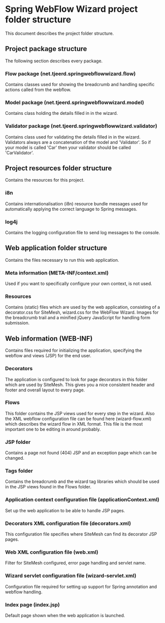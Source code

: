 # Spring WebFlow Wizard project folder structure

This document describes the project folder structure.

## Project package structure

The following section describes every package.

### Flow package (net.tjeerd.springwebflowwizard.flow)

Contains classes used for showing the breadcrumb and handling specific actions called from the webflow.

### Model package (net.tjeerd.springwebflowwizard.model)

Contains class holding the details filled in in the wizard.

### Validator package (net.tjeerd.springwebflowwizard.validator)

Contains class used for validating the details filled in in the wizard. Validators always are a concatenation of the
model and 'Validator'. So if your model is called 'Car' then your validator should be called 'CarValidator'.

## Project resources folder structure

Contains the resources for this project.

### i8n

Contains internationalisation (i8n) resource bundle messages used for automatically applying the correct language
to Spring messages.

### log4j

Contains the logging configuration file to send log messages to the console.

## Web application folder structure

Contains the files necessary to run this web application.

### Meta information (META-INF/context.xml)

Used if you want to specifically configure your own context, is not used.

### Resources

Contains (static) files which are used by the web application, consisting of a decorator.css for SiteMesh, wizard.css
for the WebFlow Wizard. Images for the breadcrumb trail and a minified jQuery JavaScript for handling form submission.

## Web information (WEB-INF)

Contains files required for initializing the application, specifying the webflow and views (JSP) for the end user.

### Decorators

The application is configured to look for page decorators in this folder which are used by SiteMesh. This gives you
a nice consistent header and footer and overall layout to every page.

### Flows

This folder contains the JSP views used for every step in the wizard. Also the XML webflow configuration file can be found
here (wizard-flow.xml) which describes the wizard flow in XML format. This file is the most important one to be
editing in around probably.

### JSP folder

Contains a page not found (404) JSP and an exception page which can be changed.

### Tags folder

Contains the breadcrumb and the wizard tag libraries which should be used in the JSP views found in the Flows folder.

### Application context configuration file (applicationContext.xml)

Set up the web application to be able to handle JSP pages.

### Decorators XML configuration file (decorators.xml)

This configuration file specifies where SiteMesh can find its decorator JSP pages.

### Web XML configuration file (web.xml)

Filter for SiteMesh configured, error page handling and servlet name.

### Wizard servlet configuration file (wizard-servlet.xml)

Configuration file required for setting up support for Spring annotation and webflow handling.

### Index page (index.jsp)

Default page shown when the web application is launched.